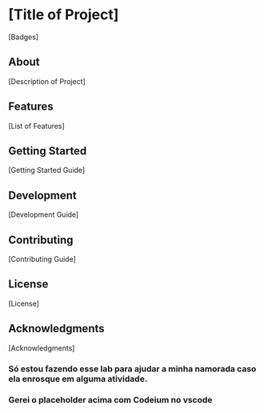 # [Title of Project]

[Badges]

## About

[Description of Project]

## Features

[List of Features]

## Getting Started

[Getting Started Guide]

## Development

[Development Guide]

## Contributing

[Contributing Guide]

## License

[License]

## Acknowledgments

[Acknowledgments]


### Só estou fazendo esse lab para ajudar a minha namorada caso ela enrosque em alguma atividade.
### Gerei o placeholder acima com Codeium no vscode